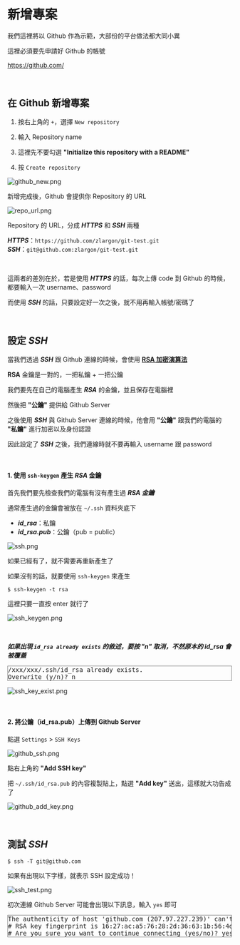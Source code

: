 # 新增專案

我們這裡將以 Github 作為示範，大部份的平台做法都大同小異

這裡必須要先申請好 Github 的帳號

https://github.com/

<br>

## 在 Github 新增專案

1. 按右上角的 `+`，選擇 `New repository`

2. 輸入 Repository name

3. 這裡先不要勾選 __"Initialize this repository with a README"__

4. 按 `Create repository`

![github_new.png](new_project/github_new.png)

新增完成後，Github 會提供你 Repository 的 URL

![repo_url.png](new_project/repo_url.png)

Repository 的 URL，分成 ___HTTPS___ 和 ___SSH___ 兩種

___HTTPS___：`https://github.com/zlargon/git-test.git`<br>
___SSH___：`git@github.com:zlargon/git-test.git`

<br>

這兩者的差別在於，若是使用 ___HTTPS___ 的話，每次上傳 code 到 Github 的時候，都要輸入一次 username、password

而使用 ___SSH___ 的話，只要設定好一次之後，就不用再輸入帳號/密碼了

<br>

## 設定 _SSH_

當我們透過 ___SSH___ 跟 Github 連線的時候，會使用 [__RSA 加密演算法__](https://zh.wikipedia.org/wiki/RSA加密演算法)

__RSA__ 金鑰是一對的，一把私鑰 + 一把公鑰

我們要先在自己的電腦產生 ___RSA___ 的金鑰，並且保存在電腦裡

然後把 __"公鑰"__ 提供給 Github Server

之後使用 ___SSH___ 與 Github Server 連線的時候，他會用 __"公鑰"__ 跟我們的電腦的 __"私鑰"__ 進行加密以及身份認證

因此設定了 ___SSH___ 之後，我們連線時就不要再輸入 username 跟 password

<br>

#### 1. 使用 `ssh-keygen` 產生 _RSA_ 金鑰

首先我們要先檢查我們的電腦有沒有產生過 ___RSA 金鑰___

通常產生過的金鑰會被放在 `~/.ssh` 資料夾底下

* ___id_rsa___：私鑰<br>
* ___id_rsa.pub___：公鑰（pub = public）

![ssh.png](new_project/ssh.png)

如果已經有了，就不需要再重新產生了

如果沒有的話，就要使用 `ssh-keygen` 來產生

    $ ssh-keygen -t rsa

這裡只要一直按 enter 就行了

![ssh_keygen.png](new_project/ssh_keygen.png)

<br>

___如果出現 `id_rsa already exists` 的敘述，要按 "n" 取消，不然原本的 id_rsa 會被覆蓋___

<pre style="border: 1px solid grey">
/xxx/xxx/.ssh/id_rsa already exists.
Overwrite (y/n)? n
</pre>

![ssh_key_exist.png](new_project/ssh_key_exist.png)

<br>

#### 2. 將公鑰（id_rsa.pub）上傳到 Github Server

點選 `Settings` > `SSH Keys`

![github_ssh.png](new_project/github_ssh.png)

點右上角的 __"Add SSH key"__

把 `~/.ssh/id_rsa.pub` 的內容複製貼上，點選 __"Add key"__ 送出，這樣就大功告成了

![github_add_key.png](new_project/github_add_key.png)

<br>

## 測試 _SSH_

    $ ssh -T git@github.com

如果有出現以下字樣，就表示 SSH 設定成功！

![ssh_test.png](new_project/ssh_test.png)

初次連線 Github Server 可能會出現以下訊息，輸入 `yes` 即可

<pre style="border: 1px solid grey">
The authenticity of host 'github.com (207.97.227.239)' can't be established.
# RSA key fingerprint is 16:27:ac:a5:76:28:2d:36:63:1b:56:4d:eb:df:a6:48.
# Are you sure you want to continue connecting (yes/no)? yes
</pre>

<br><br><br>
